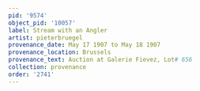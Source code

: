 ```yaml
---
pid: '9574'
object_pid: '10057'
label: Stream with an Angler
artist: pieterbruegel
provenance_date: May 17 1907 to May 18 1907
provenance_location: Brussels
provenance_text: Auction at Galerie Fievez, Lot# 656
collection: provenance
order: '2741'
---
```

